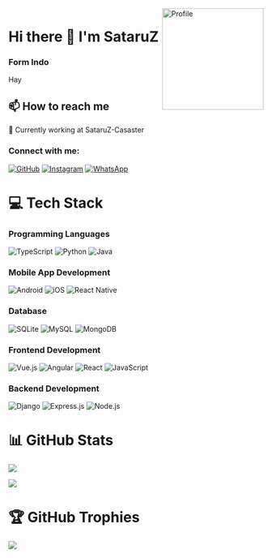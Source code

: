 <img align="right" alt="Profile" src="https://i.pinimg.com/236x/86/63/11/866311b514a593ddb904687acf868e07.jpg" width="200" height="200" />

# Hi there 👋 I'm SataruZ

### Form Indo

Hay

## 📫 How to reach me

💼 Currently working at SataruZ-Casaster

### Connect with me:
[![GitHub](https://img.shields.io/badge/GitHub-%23121011.svg?logo=github&logoColor=white)](https://github.com/SataruZ) [![Instagram](https://img.shields.io/badge/Instagram-%23E4405F.svg?logo=Instagram&logoColor=white)](https://instagram.com/sataruz) [![WhatsApp](https://img.shields.io/badge/WhatsApp-25D366?logo=whatsapp&logoColor=white)](https://wa.me/088226772187)

# 💻 Tech Stack

### Programming Languages
![TypeScript](https://img.shields.io/badge/TypeScript-black?logo=typescript&logoColor=white) ![Python](https://img.shields.io/badge/Python-black?logo=python&logoColor=white) ![Java](https://img.shields.io/badge/Java-black?logo=java&logoColor=white)

### Mobile App Development
![Android](https://img.shields.io/badge/Android-black?logo=android&logoColor=white) ![iOS](https://img.shields.io/badge/iOS-black?logo=ios&logoColor=white) ![React Native](https://img.shields.io/badge/React%20Native-black?logo=reactnative&logoColor=white)

### Database
![SQLite](https://img.shields.io/badge/SQLite-black?logo=sqlite&logoColor=white) ![MySQL](https://img.shields.io/badge/MySQL-black?logo=mysql&logoColor=white) ![MongoDB](https://img.shields.io/badge/MongoDB-black?logo=mongodb&logoColor=white)

### Frontend Development
![Vue.js](https://img.shields.io/badge/Vue.js-black?logo=vue.js&logoColor=white) ![Angular](https://img.shields.io/badge/Angular-black?logo=angular&logoColor=white) ![React](https://img.shields.io/badge/React-black?logo=react&logoColor=white) ![JavaScript](https://img.shields.io/badge/JavaScript-black?logo=javascript&logoColor=white)

### Backend Development
![Django](https://img.shields.io/badge/Django-black?logo=django&logoColor=white) ![Express.js](https://img.shields.io/badge/Express.js-black?logo=express.js&logoColor=white) ![Node.js](https://img.shields.io/badge/Node.js-black?logo=node.js&logoColor=white)

# 📊 GitHub Stats

![](https://github-readme-stats.vercel.app/api?username=SataruZ&show_icons=true&theme=radical)

![](https://github-readme-streak-stats.herokuapp.com/?user=SataruZ&theme=radical&hide_border=false)

# 🏆 GitHub Trophies

![](https://github-profile-trophy.vercel.app/?username=SataruZ&theme=radical&margin-w=15&margin-h=15)

